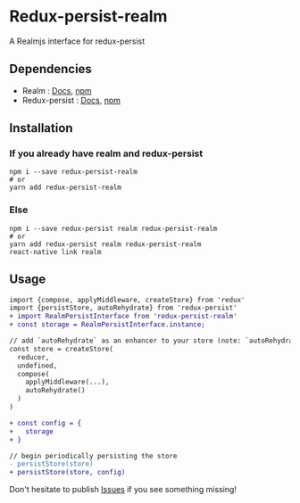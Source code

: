 # Redux-persist-realm

A Realmjs interface for redux-persist

## Dependencies

- Realm : [Docs](https://realm.io/docs/javascript/latest/), [npm](https://www.npmjs.com/package/realm)
- Redux-persist : [Docs](https://github.com/rt2zz/redux-persist), [npm](https://www.npmjs.com/package/redux-persist)

## Installation

### If you already have realm and redux-persist

```
npm i --save redux-persist-realm
# or
yarn add redux-persist-realm
```

### Else

```
npm i --save redux-persist realm redux-persist-realm
# or
yarn add redux-persist realm redux-persist-realm
react-native link realm
```

## Usage

```diff
import {compose, applyMiddleware, createStore} from 'redux'
import {persistStore, autoRehydrate} from 'redux-persist'
+ import RealmPersistInterface from 'redux-persist-realm'
+ const storage = RealmPersistInterface.instance;

// add `autoRehydrate` as an enhancer to your store (note: `autoRehydrate` is not a middleware)
const store = createStore(
  reducer,
  undefined,
  compose(
    applyMiddleware(...),
    autoRehydrate()
  )
)

+ const config = {
+   storage
+ }

// begin periodically persisting the store
- persistStore(store)
+ persistStore(store, config)
```

Don't hesitate to publish [Issues](https://github.com/Osedea/redux-persist-realm/issues) if you see something missing!
